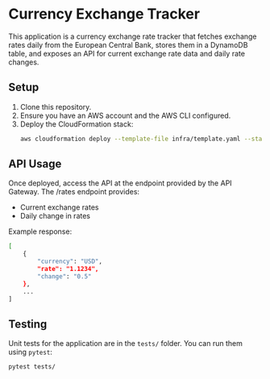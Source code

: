 # Currency Exchange Tracker

This application is a currency exchange rate tracker that fetches exchange rates daily from the European Central Bank, stores them in a DynamoDB table, and exposes an API for current exchange rate data and daily rate changes.

## Setup

1. Clone this repository.
2. Ensure you have an AWS account and the AWS CLI configured.
3. Deploy the CloudFormation stack:
    ```bash
    aws cloudformation deploy --template-file infra/template.yaml --stack-name CurrencyExchangeTrackerStack --capabilities CAPABILITY_NAMED_IAM
    ```


## API Usage

Once deployed, access the API at the endpoint provided by the API Gateway. The /rates endpoint provides:

- Current exchange rates
- Daily change in rates

Example response:

```bash
[
    {
        "currency": "USD",
        "rate": "1.1234",
        "change": "0.5"
    },
    ...
]
```


## Testing

Unit tests for the application are in the `tests/` folder. You can run them using `pytest`:
```
pytest tests/
```
